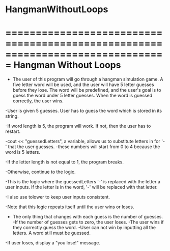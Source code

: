 # HangmanWithoutLoops
===============================================================================
Hangman Without Loops
===============================================================================
- The user of this program will go through a hangman simulation game. A five letter word will be
  used, and the user will have 5 letter guesses before they lose. The word will be predefined,
  and the user's goal is to guess the word under 5 letter guesses. When the word is guessed
  correctly, the user wins.

-User is given 5 guesses. User has to guess the word which is stored in its string.
    
-If word length is 5, the program will work. If not, then the user has to restart.

-cout << "guessedLetters", a variable, allows us to substitute letters in for '-' that the user guesses.
-these numbers will start from 0 to 4 because the word is 5 letters.

-If the letter length is not equal to 1, the program breaks.

-Otherwise, continue to the logic. 

-This is the logic where the guessedLetters '-' is replaced with the letter a user inputs. If the letter 
 is in the word, '-' will be replaced with that letter.

-I also use tolower to keep user inputs consistent.

-Note that this logic repeats itself until the user wins or loses.

- The only thing that changes with each guess is the number of guesses.
-If the number of guesses gets to zero, the user loses.
-The user wins if they correctly guess the word.
-User can not win by inputting all the letters. A word still must be guessed.

-If user loses, display a "you lose!" message.
